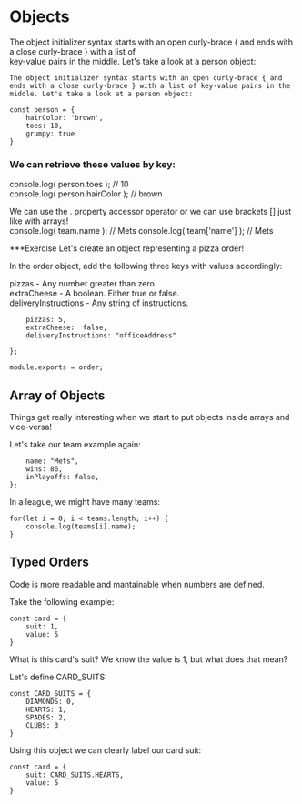 # Objects

The object initializer syntax starts with an open curly-brace { and ends with a close curly-brace } with a list of </br>
key-value pairs in the middle. Let's take a look at a person object:

```
The object initializer syntax starts with an open curly-brace { and ends with a close curly-brace } with a list of key-value pairs in the middle. Let's take a look at a person object:

const person = {
    hairColor: 'brown',
    toes: 10,
    grumpy: true
}
```

### We can retrieve these values by key:

console.log( person.toes ); // 10 </br>
console.log( person.hairColor ); // brown

We can use the . property accessor operator or we can use brackets [] just like with arrays! </br>
console.log( team.name ); // Mets
console.log( team['name'] ); // Mets


***Exercise
Let's create an object representing a pizza order! 

In the order object, add the following three keys with values accordingly:

pizzas - Any number greater than zero. </br>
extraCheese - A boolean. Either true or false. </br>
deliveryInstructions - Any string of instructions. </br>

```const order = {
    pizzas: 5,
    extraCheese:  false,
    deliveryInstructions: "officeAddress"
    
};

module.exports = order; 
```


## Array of Objects

Things get really interesting when we start to put objects inside arrays and vice-versa!

Let's take our team example again:

```const team = {
    name: "Mets",
    wins: 86,
    inPlayoffs: false,
};
```

In a league, we might have many teams:

```const teams = [team1, team2, team3];
for(let i = 0; i < teams.length; i++) {
    console.log(teams[i].name); 
}
```


## Typed Orders

Code is more readable and mantainable when numbers are defined.

Take the following example:

```
const card = {
    suit: 1,
    value: 5
}
```

What is this card's suit? We know the value is 1, but what does that mean? 

Let's define CARD_SUITS:

```
const CARD_SUITS = {
    DIAMONDS: 0,
    HEARTS: 1,
    SPADES: 2,
    CLUBS: 3
}
```
Using this object we can clearly label our card suit:

```
const card = {
    suit: CARD_SUITS.HEARTS,
    value: 5
}
```
